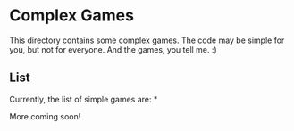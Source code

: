 # Complex Games
This directory contains some complex games. The code may be simple for you, but not for everyone. And the games, you tell me. :)

## List
Currently, the list of simple games are:
* 

More coming soon!
